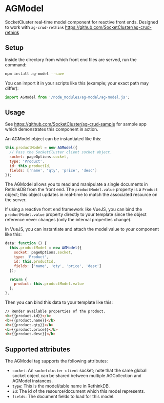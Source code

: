 # AGModel
SocketCluster real-time model component for reactive front ends.
Designed to work with `ag-crud-rethink` https://github.com/SocketCluster/ag-crud-rethink

## Setup

Inside the directory from which front end files are served, run the command:

```bash
npm install ag-model --save
```

You can import it in your scripts like this (example; your exact path may differ):
```js
import AGModel from '/node_modules/ag-model/ag-model.js';
```

## Usage

See https://github.com/SocketCluster/ag-crud-sample for sample app which demonstrates this component in action.

An AGModel object can be instantiated like this:

```js
this.productModel = new AGModel({
  // Pass the SocketCluster client socket object.
  socket: pageOptions.socket,
  type: 'Product',
  id: this.productId,
  fields: ['name', 'qty', 'price', 'desc']
});
```

The AGModel allows you to read and manipulate a single documents in RethinkDB from the front end.
The ```productModel.value``` property is a `Product` object; this object updates in real-time to match the associated resource on the server.

If using a reactive front end framework like VueJS, you can bind the ```productModel.value``` property directly to your template since the object reference never changes (only the internal properties change).

In VueJS, you can instantiate and attach the model value to your component like this:

```js
data: function () {
  this.productModel = new AGModel({
    socket: pageOptions.socket,
    type: 'Product',
    id: this.productId,
    fields: ['name', 'qty', 'price', 'desc']
  });

  return {
    product: this.productModel.value
  };
},
```

Then you can bind this data to your template like this:

```html
// Render available properties of the product.
<b>{{product.id}}</b>
<b>{{product.name}}</b>
<b>{{product.qty}}</b>
<b>{{product.price}}</b>
<b>{{product.desc}}</b>
```

## Supported attributes

The AGModel tag supports the following attributes:

- ```socket```: An ```socketcluster-client``` socket; note that the same global socket object can be shared between multiple AGCollection and AGModel instances.
- ```type```: This is the model/table name in RethinkDB.
- ```id```: The id of the resource/document which this model represents.
- ```fields```: The document fields to load for this model.
